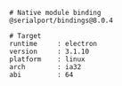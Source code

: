     # Native module binding
    @serialport/bindings@8.0.4
    
    # Target
    runtime     : electron 
    version     : 3.1.10
    platform    : linux
    arch        : ia32
    abi         : 64
